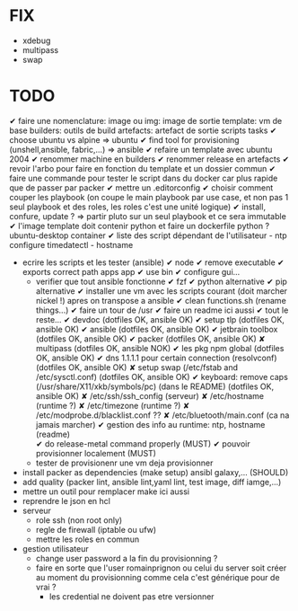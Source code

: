 # FIX
- xdebug
- multipass
- swap

# TODO
✔ faire une nomenclature: 
    image ou img: image de sortie
    template: vm de base
    builders: outils de build
    artefacts: artefact de sortie
    scripts 
        tasks
✔ choose ubuntu vs alpine  => ubuntu
✔ find tool for provisioning (unshell,ansible, fabric,...) => ansible
✔ refaire un template avec ubuntu 2004
    ✔ renommer machine en builders
    ✔ renommer release en artefacts
✔ revoir l'arbo pour faire en fonction du template et un dossier commun
✔ faire une commande pour tester le script dans du docker car plus rapide que de passer par packer
✔ mettre un .editorconfig
✔ choisir comment couper les playbook (on coupe le main playbook par use case, et non pas 1 seul playbook et des roles, les roles c'est une unité logique)
    ✔ install, confure, update ? => partir pluto sur un seul playbook et ce sera immutable
✔ l'image template doit contenir python et faire un dockerfile python ? ubuntu-desktop container
✔ liste des script dépendant de l'utilisateur
    - ntp configure timedatectl
    - hostname
- ecrire les scripts et les tester (ansible) 
    ✔ node
    ✔ remove executable 
    ✔ exports correct path apps app 
    ✔ use bin
    ✔ configure gui... 
    - verifier que tout ansible fonctionne 
        ✔ fzf 
        ✔ python alternative
        ✔ pip alternative
    ✔ installer une vm avec les scripts courant (doit marcher nickel !) apres on transpose a ansible
    ✔ clean functions.sh (rename things...)
    ✔ faire un tour de /usr
    ✔ faire un readme ici aussi
    ✔ tout le reste... 
        ✔ devdoc (dotfiles OK, ansible OK)
        ✔ setup tlp (dotfiles OK, ansible OK)
        ✔ ansible (dotfiles OK, ansible OK) 
        ✔ jetbrain toolbox (dotfiles OK, ansible OK) 
        ✔ packer (dotfiles OK, ansible OK) 
        ✘ multipass (dotfiles OK, ansible NOK) 
        ✔ les pkg npm global (dotfiles OK, ansible OK) 
        ✔ dns 1.1.1.1 pour certain connection (resolvconf) (dotfiles OK, ansible OK)
        ✘ setup swap (/etc/fstab and /etc/sysctl.conf) (dotfiles OK, ansible OK) 
        ✔ keyboard: remove caps (/usr/share/X11/xkb/symbols/pc) (dans le README) (dotfiles OK, ansible OK) 
        ✘ /etc/ssh/ssh_config (serveur)
        ✘ /etc/hostname (runtime ?)
        ✘ /etc/timezone (runtime ?)
        ✘ /etc/modprobe.d/blacklist.conf ??
        ✘ /etc/bluetooth/main.conf (ca na jamais marcher)
    ✔ gestion des info au runtime: ntp, hostname (readme)   
✔ do release-metal command properly (MUST)
✔ pouvoir provisionner localement (MUST)
    - tester de provisionenr une vm deja provisionner
- install packer as dependencies (make setup) ansibl galaxy,... (SHOULD)
- add quality (packer lint, ansible lint,yaml lint, test image, diff iamge,...)
- mettre un outil pour remplacer make ici aussi
- reprendre le json en hcl
- serveur
    - role ssh (non root only)
    - regle de firewall (iptable ou ufw)
    - mettre les roles en commun
- gestion utilisateur
    - change user password a la fin du provisionning ?
    - faire en sorte que l'user romainprignon ou celui du server soit créer au moment du provisionning comme cela c'est générique pour de vrai ?
        - les credential ne doivent pas etre versionner
